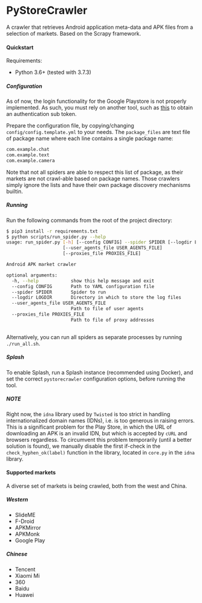 # PyStoreCrawler
A crawler that retrieves Android application meta-data and APK files from a selection of markets.
Based on the Scrapy framework.

#### Quickstart
Requirements:
- Python 3.6+ (tested with 3.7.3)

##### Configuration
As of now, the login functionality for the Google Playstore is not properly implemented.
As such, you must rely on another tool, such as [this](https://gitlab.com/marzzzello/playstoreapi) to obtain an authentication sub token.

Prepare the configuration file, by copying/changing `config/config.template.yml` to your needs.
The `package_files` are text file of package name where each line contains a single package name:
```bash
com.example.chat
com.example.text
com.example.camera
```
Note that not all spiders are able to respect this list of package, as their markets are not crawl-able based on package names.
Those crawlers simply ignore the lists and have their own package discovery mechanisms builtin.       

##### Running 
Run the following commands from the root of the project directory:
```bash
$ pip3 install -r requirements.txt
$ python scripts/run_spider.py --help
usage: run_spider.py [-h] [--config CONFIG] --spider SPIDER [--logdir LOGDIR]
                     [--user_agents_file USER_AGENTS_FILE]
                     [--proxies_file PROXIES_FILE]

Android APK market crawler

optional arguments:
  -h, --help            show this help message and exit
  --config CONFIG       Path to YAML configuration file
  --spider SPIDER       Spider to run
  --logdir LOGDIR       Directory in which to store the log files
  --user_agents_file USER_AGENTS_FILE
                        Path to file of user agents
  --proxies_file PROXIES_FILE
                        Path to file of proxy addresses
  
```
Alternatively, you can run all spiders as separate processes by running `./run_all.sh`.

##### Splash  
To enable Splash, run a Splash instance (recommended using Docker), and set the correct `pystorecrawler` configuration options, before running the tool.   

##### NOTE
Right now, the `idna` library used by `Twisted` is too strict in handling internationalized domain names (IDNs), i.e. is too generous in raising errors.
This is a significant problem for the Play Store, in which the URL of downloading an APK is an invalid IDN, but which is accepted by `cURL` and browsers regardless.
To circumvent this problem temporarily (until a better solution is found), we manually disable the first if-check in the `check_hyphen_ok(label)` function in the library, located in `core.py` in the `idna` library. 

#### Supported markets
A diverse set of markets is being crawled, both from the west and China. 

##### Western
- SlideME 
- F-Droid
- APKMirror
- APKMonk
- Google Play

##### Chinese
- Tencent
- Xiaomi Mi
- 360
- Baidu
- Huawei  
